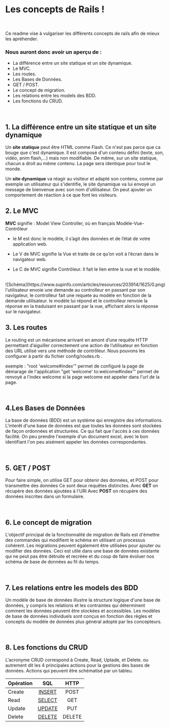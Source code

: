 # Les concepts de Rails ! 

<br />

Ce readme vise à vulgariser les différents concepts de rails afin de mieux les apréhender.
<br />
### Nous auront donc avoir un aperçu de :

* La différence entre un site statique et un site dynamique.
* Le MVC.
* Les routes.
* Les Bases de Données.
* GET / POST.
* Le concept de migration.
* Les relations entre les models des BDD.
* Les fonctions du CRUD.

<br />

## 1. La différence entre un site statique et un site dynamique


Un **site statique** peut être HTML comme Flash. Ce n'est pas parce que ca bouge que c'est dynamique. Il est composé d'un contenu défini (texte, son, vidéo, anim flash,...) mais non modifiable. De même, sur un site statique, chacun a droit au même contenu. La page sera identique pour tout le monde.

Un **site dynamique** va réagir au visiteur et adapté son contenu, comme par exemple un utilisateur qui s'identifie, le site dynamique va lui envoyé un message de bienvenue avec son nom d'utilisateur. On peut ajouter un comportement de réaction à ce que font les visiteurs.
<br />

## 2. Le MVC

**MVC** signifie : Model View Controller, où en français Modèle-Vue-Contrôleur

* le M est donc le modèle, il s’agit des données et de l’état de votre application web.

* Le V de MVC signifie la Vue et traite de ce qu’on voit à l’écran dans le navigateur web.

* Le C de MVC signifie Contrôleur. Il fait le lien entre la vue et le modèle.
<br />
![Schéma](https://www.supinfo.com/articles/resources/203914/1625/0.png)
<br />
l'utilisateur envoie une demande au controlleur en passant par son navigateur, le controlleur fait une requete au modèle en fonction de la demande utilisateur. le modèle lui répond et le controlleur renvoie la réponse en la traduisant en passant par la vue, affichant alors la réponse sur le navigateur.

<br />

## 3. Les routes

Le routing est un mécanisme arrivant en amont d’une requête HTTP permettant d’aiguiller correctement une action de l’utilisateur en fonction des URL utilisé vers une méthode de contrôleur. 
Nous pouvons les configurer à partir du fichier config/routes.rb .

exemple : "root 'welcome#index'" permet de configuré la page de démarage de l'application
 			"get 'welcome' to:welcome#index'" permet de renvoyé a l'index welcome si la page welcome est appeler dans l'url de la page.

<br /> 

## 4.Les Bases de Données

La base de données (BDD) est un système qui enregistre des informations. L'interêt d'une base de données est que toutes les données sont stockées de façon ordonnées et structurées. Ce qui fait que l'accès à ces données facilité.
On peu prendre l'exemple d'un document excel, avec le bon identifiant l'on peu aisément appeler les données correspondantes.

<br />

## 5. GET / POST

Pour faire simple, on utilise GET pour obtenir des données, et POST pour transmettre des données
Ce sont deux requêtes distinctes.
Avec **GET** on récupère des données ajoutées à l'URI
Avec **POST** on récupère des données inscrites dans un formulaire.

<br />

## 6. Le concept de migration

L'objectif principal de la fonctionnalité de migration de Rails est d'émettre des commandes qui modifient le schéma en utilisant un processus cohérent. Les migrations peuvent également être utilisées pour ajouter ou modifier des données. 
Ceci est utile dans une base de données existante qui ne peut pas être détruite et recréée et du coup de faire évoluer nos schéma de base de données au fil du temps.

<br />

## 7. Les relations entre les models des BDD

Un modèle de base de données illustre la structure logique d'une base de données, y compris les relations et les contraintes qui déterminent comment les données peuvent être stockées et accessibles. Les modèles de base de données individuels sont conçus en fonction des règles et concepts du modèle de données plus général adopté par les concepteurs. 

<br />

## 8. Les fonctions du CRUD

L'acronyme CRUD correspond à Create, Read, Uptade, et Delete. 
ou autrement dit les 4 principales actions pour la gestions des bases de données.
Actions qui peuvent être schématisé par un tableu.

|**Opération**|**SQL**   |**HTTP**|
|:---|:---:|:---:|
|Create|[INSERT](https://fr.wikipedia.org/wiki/Insert_(SQL))|POST|
|Read|[SELECT](https://fr.wikipedia.org/wiki/Select_(SQL))|GET|
|Update|[UPDATE](https://fr.wikipedia.org/wiki/Update_(SQL))|PUT|
|Delete|[DELETE](https://fr.wikipedia.org/wiki/Delete_(SQL))|DELETE|

